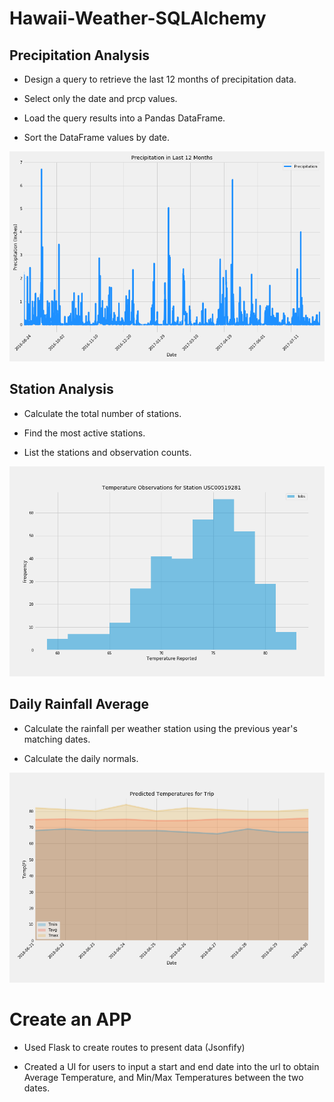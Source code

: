 # Hawaii-Weather-SQLAlchemy

## Precipitation Analysis
* Design a query to retrieve the last 12 months of precipitation data.

* Select only the date and prcp values.

* Load the query results into a Pandas DataFrame.

* Sort the DataFrame values by date.

![](SQLAlchemy/Images/Precipitation.png)

## Station Analysis

* Calculate the total number of stations.

* Find the most active stations.

* List the stations and observation counts.

![](SQLAlchemy/Images/StationTemps.png)

## Daily Rainfall Average

* Calculate the rainfall per weather station using the previous year's matching dates.

* Calculate the daily normals.

![](SQLAlchemy/Images/Predicted%20Temps.png)

# Create an APP

* Used Flask to create routes to present data (Jsonfify)

* Created a UI for users to input a start and end date into the url to obtain Average Temperature, and Min/Max Temperatures between the two dates.
